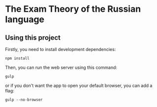 # The Exam Theory of the Russian language

## Using this project

Firstly, you need to install development dependencies:

```
npm install
```

Then, you can run the web server using this command:

```
gulp
```

or if you don't want the app to open your default browser, you can add a flag:

```
gulp --no-browser
```
